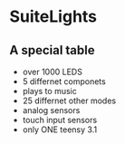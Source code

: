 # SuiteLights

## A special table
- over 1000 LEDS
- 5 differnet componets
- plays to music
- 25 differnet other modes
- analog sensors
- touch input sensors
- only ONE teensy 3.1
